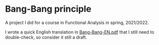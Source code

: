 # Bang-Bang principle

A project I did for a course in Functional Analysis in spring, 2021/2022.

I wrote a quick English translation in [Bang-Bang-EN.pdf](BangBang-EN.pdf) that I still need to double-check, so consider it still a draft.
